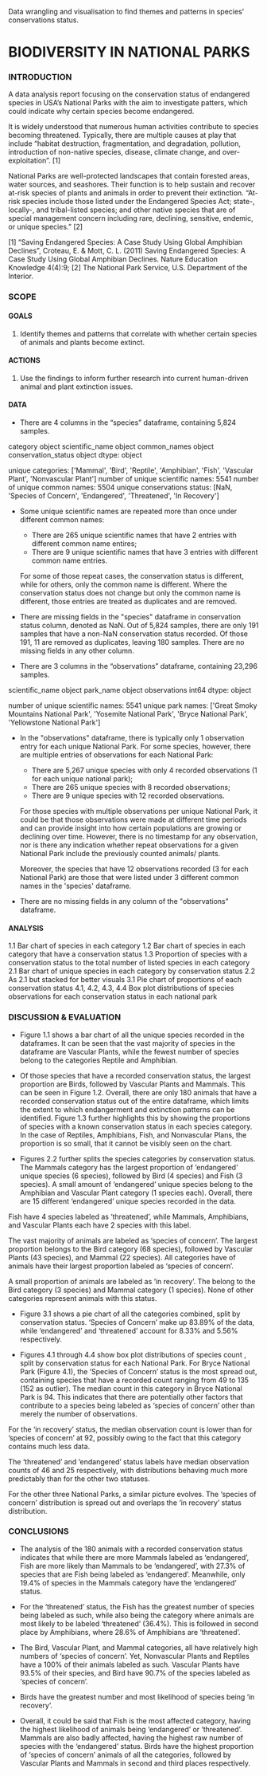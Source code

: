 Data wrangling and visualisation to find themes and patterns in species' conservations status.

# BIODIVERSITY IN NATIONAL PARKS

### INTRODUCTION

A data analysis report focusing on the conservation status of endangered species in USA’s National Parks with the aim to investigate patters, which could indicate 
why certain species become endangered.

It is widely understood that numerous human activities contribute to species becoming threatened. Typically, there are multiple causes at play that include 
“habitat destruction, fragmentation, and degradation, pollution, introduction of non-native species, disease, climate change, and over-exploitation”.  [1]

National Parks are well-protected landscapes that contain forested areas, water sources, and seashores. Their function is to help sustain and recover at-risk 
species of plants and animals in order to prevent their extinction. “At-risk species include those listed under the Endangered Species Act; state-, locally-, and 
tribal-listed species; and other native species that are of special management concern including rare, declining, sensitive, endemic, or unique species.” [2]

[1] “Saving Endangered Species: A Case Study Using Global Amphibian Declines”, Croteau, E. & Mott, C. L. (2011) Saving Endangered Species: A Case Study Using 
Global Amphibian Declines. Nature Education Knowledge 4(4):9;
[2] The National Park Service, U.S. Department of the Interior.

### SCOPE

#### GOALS

1. Identify themes and patterns that correlate with whether certain species of animals and plants become extinct.

#### ACTIONS

1. Use the findings to inform further research into current human-driven animal and plant extinction issues.

#### DATA

- There are 4 columns in the “species” dataframe, containing 5,824 samples.

category               		object
scientific_name        	object
common_names          	 object
conservation_status    	object
dtype: 			object 
    
unique categories: ['Mammal', 'Bird', 'Reptile', 'Amphibian', 'Fish', 'Vascular Plant', 'Nonvascular Plant'] 
number of unique scientific names: 5541 
number of unique common names:  5504
unique conservations status: [NaN, 'Species of Concern', 'Endangered', 'Threatened', 'In Recovery'] 

- Some unique scientific names are repeated more than once under different common names:

    - There are 265 unique scientific names that have 2 entries with different common name entires;
    - There are 9 unique scientific names that have 3 entries with different common name entries.

  For some of those repeat cases, the conservation status is different, while for others, only the common name is different. Where the conservation status does 
  not change but only the common name is different, those entries are treated as duplicates and are removed.
  
-  There are missing fields in the "species" dataframe in conservation status column, denoted as NaN. Out of 5,824 samples, there are only 191 samples that have a 
non-NaN conservation status recorded. Of those 191, 11 are removed as duplicates, leaving 180 samples. There are no missing fields in any other column.
  
- There are 3 columns in the “observations” dataframe, containing 23,296 samples.

scientific_name    	object
park_name          	object
observations        	int64
dtype: 		object 

number of unique scientific names:  5541
unique park names: ['Great Smoky Mountains National Park', 'Yosemite National Park', 'Bryce National Park', 'Yellowstone National Park']

- In the "observations" dataframe, there is typically only 1 observation entry for each unique National Park. For some species, however, there are multiple entries 
of observations for each National Park:

    - There are 5,267 unique species with only 4 recorded observations (1 for each unique national park); 
    - There are 265 unique species with 8 recorded observations;
    - There are 9 unique species with 12 recorded observations.

  For those species with multiple observations per unique National Park, it could be that those observations were made at different time periods and can provide 
  insight into how certain populations are growing or declining over time. However, there is no timestamp for any observation, nor is there any indication whether 
  repeat observations for a given National Park include the previously counted animals/ plants.

  Moreover, the species that have 12 observations recorded (3 for each National Park) are those that were listed under 3 different common names in the 'species' 
  dataframe.

- There are no missing fields in any column of the "observations" dataframe.

#### ANALYSIS

1.1 Bar chart of species in each category
1.2 Bar chart of species in each category that have a conservation status
1.3 Proportion of species with a conservation status to the total number of listed species in each category
2.1 Bar chart of unique species in each category by conservation status
2.2 As 2.1 but stacked for better visuals
3.1 Pie chart of proportions of each conservation status
4.1, 4.2, 4.3, 4.4 Box plot distributions of species observations for each conservation status in each national park

### DISCUSSION & EVALUATION

- Figure 1.1 shows a bar chart of all the unique species recorded in the dataframes. It can be seen that the vast majority of species in the dataframe are Vascular 
Plants, while the fewest number of species belong to the categories Reptile and Amphibian.

- Of those species that have a recorded conservation status, the largest proportion are Birds, followed by Vascular Plants and Mammals. This can be seen in 
Figure 1.2. Overall, there are only 180 animals that have a recorded conservation status out of the entire dataframe, which limits the extent to which endangerment 
and extinction patterns can be identified. Figure 1.3 further highlights this by showing the proportions of species with a known conservation status in each 
species category. In the case of Reptiles, Amphibians, Fish, and Nonvascular Plans, the proportion is so small, that it cannot be visibly seen on the chart.

- Figures 2.2 further splits the species categories by conservation status. The Mammals category has the largest proportion of ‘endangered’ unique species 
(6 species), followed by Bird (4 species) and Fish (3 species). A small amount of ‘endangered’ unique species belong to the Amphibian and Vascular Plant category 
(1 species each). Overall, there are 15 different ‘endangered’ unique species recorded in the data.

 Fish have 4 species labeled as ‘threatened’, while Mammals, Amphibians, and Vascular Plants each have 2 species with this label. 

 The vast majority of animals are labeled as ‘species of concern’. The largest proportion belongs to the Bird category (68 species), followed by Vascular Plants 
 (43 species), and Mammal (22 species). All categories have of animals have their largest proportion labeled as ‘species of concern’.

 A small proportion of animals are labeled as ‘in recovery’. The belong to the Bird category (3 species) and Mammal category (1 species). None of other categories 
 represent animals with this status.

- Figure 3.1 shows a pie chart of all the categories combined, split by conservation status. ‘Species of Concern’ make up 83.89% of the data, while ‘endangered’ 
and ‘threatened’ account for 8.33% and 5.56% respectively.

- Figures 4.1 through 4.4 show box plot distributions of species count , split by conservation status for each National Park. For Bryce National Park (Figure 4.1), 
the ‘Species of Concern’ status is the most spread out, containing species that have a recorded count ranging from 49 to 135 (152 as outlier). The median count in 
this category in Bryce National Park is 94. This indicates that there are potentially other factors that contribute to a species being labeled as ‘species of 
concern’ other than merely the number of observations.

 For the ‘in recovery’ status, the median observation count is lower than for ’species of concern’ at 92, possibly owing to the fact that this category contains 
 much less data.

 The ‘threatened’ and ‘endangered’ status labels have median observation counts of 46 and 25 respectively, with distributions behaving much more predictably than 
 for the other two statuses.

 For the other three National Parks, a similar picture evolves. The ‘species of concern’ distribution is spread out and overlaps the ‘in recovery’ status 
 distribution.

### CONCLUSIONS

- The analysis of the 180 animals with a recorded conservation status indicates that while there are more Mammals labeled as ‘endangered’, Fish are more likely 
than Mammals to be ‘endangered’, with 27.3% of species that are Fish being labeled as ‘endangered’. Meanwhile, only 19.4% of species in the Mammals category have 
the ‘endangered’ status.

- For the ‘threatened’ status, the Fish has the greatest number of species being labeled as such, while also being the category where animals are most likely to 
be labeled ‘threatened’ (36.4%). This is followed in second place by Amphibians, where 28.6% of Amphibians are ‘threatened’.

- The Bird, Vascular Plant, and Mammal categories, all have relatively high numbers of ‘species of concern’. Yet, Nonvascular Plants and Reptiles have a 100% of 
their animals labeled as such. Vascular Plants have 93.5% of their species, and Bird have 90.7% of the species labeled as ‘species of concern’.

- Birds have the greatest number and most likelihood of species being ‘in recovery’.

- Overall, it could be said that Fish is the most affected category, having the highest likelihood of animals being ‘endangered’ or ‘threatened’. Mammals are also 
badly affected, having the highest raw number of species with the ‘endangered’ status. Birds have the highest proportion of ‘species of concern’ animals of all 
the categories, followed by Vascular Plants and Mammals in second and third places respectively. 


